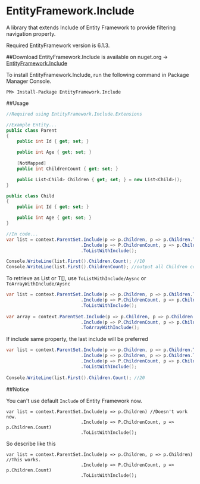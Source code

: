 # EntityFramework.Include

A library that extends Include of Entity Framework to provide filtering navigation property.

Required EntityFramework version is 6.1.3.

##Download
EntityFramework.Include is available on nuget.org -> [EntityFramework.Include](https://www.nuget.org/packages/EntityFramework.Include/)

To install EntityFramework.Include, run the following command in Package Manager Console.

    PM> Install-Package EntityFramework.Include

##Usage

```c#
//Required using EntityFramework.Include.Extensions

//Example Entity...
public class Parent
{
    public int Id { get; set; }

    public int Age { get; set; }
    
    [NotMapped]
    public int ChildrenCount { get; set; }

    public List<Child> Children { get; set; } = new List<Child>();
}

public class Child
{
    public int Id { get; set; }

    public int Age { get; set; }
}

//In code...
var list = context.ParentSet.Include(p => p.Children, p => p.Children.Take(10).ToList())
                            .Include(p => P.ChildrenCount, p => p.Children.Count)
                            .ToListWithInclude();

Console.WriteLine(list.First().Children.Count); //10
Console.WriteLine(list.First().ChildrenCount); //output all Children count
```

To retrieve as List or T[], use `ToListWithInclude/Aysnc` or `ToArrayWithInclude/Aysnc`

```c#
var list = context.ParentSet.Include(p => p.Children, p => p.Children.Take(10).ToList())
                            .Include(p => P.ChildrenCount, p => p.Children.Count)
                            .ToListWithInclude();
                            
var array = context.ParentSet.Include(p => p.Children, p => p.Children.Take(10).ToList())
                            .Include(p => P.ChildrenCount, p => p.Children.Count)
                            .ToArrayWithInclude();
```

If include same property, the last include will be preferred

```c#
var list = context.ParentSet.Include(p => p.Children, p => p.Children.Take(10).ToList())
                            .Include(p => p.Children, p => p.Children.Take(20).ToList()) //duplicate
                            .Include(p => P.ChildrenCount, p => p.Children.Count)
                            .ToListWithInclude();
                            
Console.WriteLine(list.First().Children.Count); //20
```

##Notice

You can't use default `Include` of Entity Framework now.

    var list = context.ParentSet.Include(p => p.Children) //Doesn't work now.
                                .Include(p => P.ChildrenCount, p => p.Children.Count)
                                .ToListWithInclude();

So describe like this

    var list = context.ParentSet.Include(p => p.Children, p => p.Children) //This works.
                                .Include(p => P.ChildrenCount, p => p.Children.Count)
                                .ToListWithInclude();